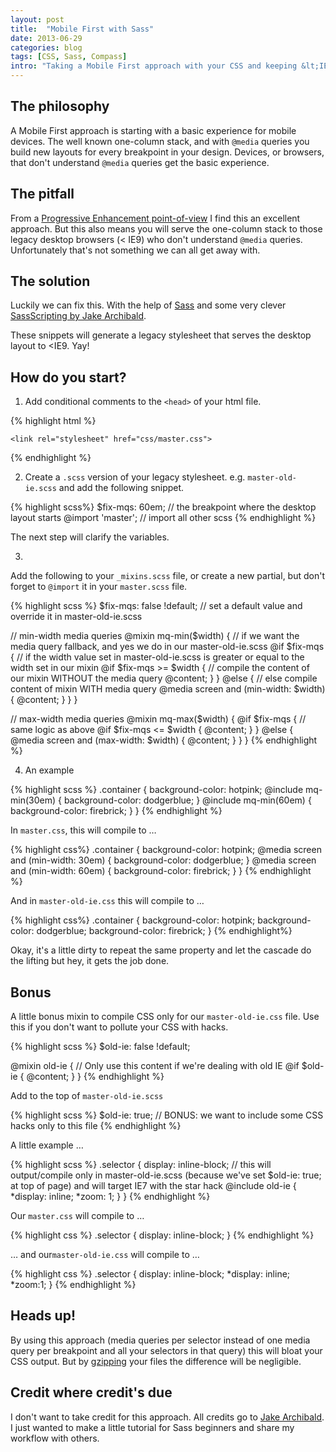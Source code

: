 ```yaml
---
layout: post
title:  "Mobile First with Sass"
date: 2013-06-29
categories: blog
tags: [CSS, Sass, Compass]
intro: "Taking a Mobile First approach with your CSS and keeping &lt;IE9 happy"
---
```



## The philosophy
A Mobile First approach is starting with a basic experience for mobile devices. The well known one-column stack, and with <code>@media</code> queries you build new layouts for every breakpoint in your design. Devices, or browsers, that don't understand <code>@media</code> queries get the basic experience.

## The pitfall

From a <a href="/blog/2013/06/23/adaptive-web-design.html">Progressive Enhancement point-of-view</a> I find this an excellent approach. But this also means you will serve the one-column stack to those legacy desktop browsers (&lt; IE9) who don't understand `@media` queries. Unfortunately that's not something we can all get away with.

## The solution

Luckily we can fix this. With the help of <a href="http://sass-lang.com">Sass</a> and some very clever <a href="http://jakearchibald.github.io/sass-ie/">SassScripting by Jake Archibald</a>.

These snippets will generate a legacy stylesheet that serves the desktop layout to &lt;IE9. Yay!

## How do you start?

1. Add conditional comments to the <code>&lt;head&gt;</code> of your html file.

{% highlight html %}
<!--[if lte IE 8]>
	<link rel="stylesheet" href="css/master-old-ie.css">
<![endif]-->
<!--[if gt IE 8]><!-->
	<link rel="stylesheet" href="css/master.css">
<!--<![endif]-->
{% endhighlight %}

2. Create a `.scss` version of your legacy stylesheet. e.g. `master-old-ie.scss` and add the following snippet.

{% highlight scss%}
$fix-mqs: 60em; // the breakpoint where the desktop layout starts
@import 'master'; // import all other scss
{% endhighlight %}

The next step will clarify the variables.

3.
Add the following to your `_mixins.scss` file, or create a new partial, but don't forget to `@import` it in your `master.scss` file.

{% highlight scss %}
$fix-mqs: false !default; // set a default value and override it in master-old-ie.scss

// min-width media queries
@mixin mq-min($width) {
	// if we want the media query fallback, and yes we do in our master-old-ie.scss
	@if $fix-mqs {
		// if the width value set in master-old-ie.scss is greater or equal to the width set in our mixin
		@if $fix-mqs >= $width {
			// compile the content of our mixin WITHOUT the media query
			@content;
		}
		} @else {
			// else compile content of mixin WITH media query
			@media screen and (min-width: $width) {
		@content;
		}
	}
}

// max-width media queries
@mixin mq-max($width) {
	@if $fix-mqs {
		// same logic as above
		@if $fix-mqs <= $width {
			@content;
		}
	} @else {
		@media screen and (max-width: $width) {
			@content;
		}
	}
}
{% endhighlight %}

4. An example

{% highlight scss %}
.container {
	background-color: hotpink;
	@include mq-min(30em) {
		background-color: dodgerblue;
	}
	@include mq-min(60em) {
		background-color: firebrick;
	}
}
{% endhighlight %}

In `master.css`, this will compile to &hellip;

{% highlight css%}
.container {
	background-color: hotpink;
	@media screen and (min-width: 30em) {
		background-color: dodgerblue;
	}
	@media screen and (min-width: 60em) {
		background-color: firebrick;
	}
}
{% endhighlight %}

And in `master-old-ie.css` this will compile to &hellip;

{% highlight css%}
.container {
	background-color: hotpink;
	background-color: dodgerblue;
	background-color: firebrick;
}
{% endhighlight%}

Okay, it's a little dirty to repeat the same property and let the cascade do the lifting but hey, it gets the job done.

## Bonus

A little bonus mixin to compile CSS only for our `master-old-ie.css` file. Use this if you don't want to pollute your CSS with hacks.

{% highlight scss %}
$old-ie: false !default;

@mixin old-ie {
	// Only use this content if we're dealing with old IE
	@if $old-ie {
		@content;
	}
}
{% endhighlight %}

Add to the top of `master-old-ie.scss`

{% highlight scss %}
$old-ie: true; // BONUS: we want to include some CSS hacks only to this file
{% endhighlight %}

A little example &hellip;

{% highlight scss %}
.selector {
	display: inline-block;
	// this will output/compile only in master-old-ie.scss (because we've set $old-ie: true; at top of page) and will target IE7 with the star hack
	@include old-ie {
		*display: inline;
		*zoom: 1;
	}
}
{% endhighlight %}

Our `master.css` will compile to &hellip;

{% highlight css %}
.selector {
	display: inline-block;
}
{% endhighlight %}

&hellip; and our`master-old-ie.css` will compile to &hellip;

{% highlight css %}
.selector {
	display: inline-block;
	*display: inline;
	*zoom:1;
}
{% endhighlight %}

## Heads up!

By using this approach (media queries per selector instead of one media query per breakpoint and all your selectors in that query) this will bloat your CSS output. But by <a href="https://github.com/h5bp/server-configs/blob/master/apache/README.md#gzip-components">gzipping</a> your files the difference will be negligible.

## Credit where credit's due

I don't want to take credit for this approach. All credits go to <a href="http://jakearchibald.com/">Jake Archibald</a>. I just wanted to make a little tutorial for Sass beginners and share my workflow with others.
